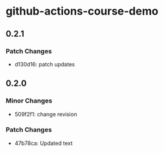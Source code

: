 # github-actions-course-demo

## 0.2.1

### Patch Changes

- d130d16: patch updates

## 0.2.0

### Minor Changes

- 509f2f1: change revision

### Patch Changes

- 47b78ca: Updated text
